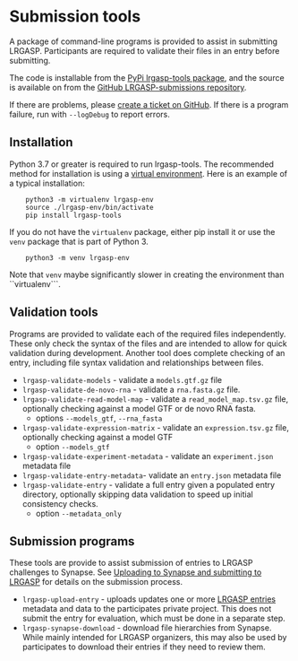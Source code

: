 # Submission tools

A package of command-line programs is provided to assist in submitting LRGASP.  Participants are required to validate their files in
an entry before submitting.

The code is installable from the [PyPi lrgasp-tools package](https://pypi.org/project/lrgasp-tools/), and the
source is available on from the [GitHub LRGASP-submissions repository](https://github.com/LRGASP/lrgasp-submissions).

If there are problems, please [create a ticket on GitHub](https://github.com/LRGASP/lrgasp-submissions/issues).
If there is a program failure, run with `--logDebug` to report errors.

## Installation

Python 3.7 or greater is required to run lrgasp-tools.  The recommended method for installation is using
a [virtual environment](https://docs.python.org/3/tutorial/venv.html).  Here is an example
of a typical installation:

```
    python3 -m virtualenv lrgasp-env
    source ./lrgasp-env/bin/activate
    pip install lrgasp-tools
```

If you do not have the ``virtualenv`` package, either pip install it or use the
``venv`` package that is part of Python 3.

```
    python3 -m venv lrgasp-env
```

Note that ``venv`` maybe significantly slower in creating the environment than
``virtualenv```.

## Validation tools

Programs are provided to validate each of the required files independently.
These only check the syntax of the files and are intended to allow for quick
validation during development.  Another tool does complete checking of an entry,
including file syntax validation and relationships between files.

- `lrgasp-validate-models` - validate a `models.gtf.gz` file
- `lrgasp-validate-de-novo-rna` - validate a `rna.fasta.gz` file.
- `lrgasp-validate-read-model-map` - validate a `read_model_map.tsv.gz` file, optionally checking against a model GTF or de novo RNA fasta.
  - options ``--models_gtf``, ``--rna_fasta``
- `lrgasp-validate-expression-matrix` - validate an `expression.tsv.gz` file, optionally checking against a model GTF
  - option ``--models_gtf``
- `lrgasp-validate-experiment-metadata` - validate an `experiment.json` metadata file
- `lrgasp-validate-entry-metadata`- validate an `entry.json` metadata file
- `lrgasp-validate-entry` - validate a full entry given a populated entry directory, optionally skipping data validation
  to speed up initial consistency checks.
  - option ``--metadata_only``

## Submission programs

These tools are provide to assist submission of entries to LRGASP challenges to Synapse.
See [Uploading to Synapse and submitting to LRGASP](synapse.md) for details on the submission
process.

- `lrgasp-upload-entry` - uploads updates one or more [LRGASP entries](submission.md/#entry_structure) metadata and data to the participates private project.
  This does not submit the entry for evaluation, which must be done in a separate step.
- `lrgasp-synapse-download` - download file hierarchies from Synapse.  While mainly intended for LRGASP organizers,
  this may also be used by participates to download their entries if they need to review them.
